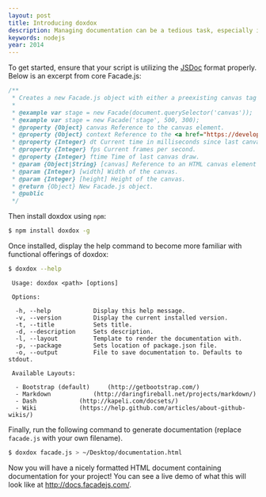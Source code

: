 ```yaml
---
layout: post
title: Introducing doxdox
description: Managing documentation can be a tedious task, especially if you want to keep it usable and easy to read. While working on [Facade.js](http://facade.js/) I built a Python script for converting JSON files exported from [dox](https://github.com/tj/dox), a jsdoc parser for JavaScript, into formatted HTML. Today I re-released that library in the form of a node.js package complete with dox included.
keywords: nodejs
year: 2014
---
```


To get started, ensure that your script is utilizing the [JSDoc](http://usejsdoc.org) format properly. Below is an excerpt from core Facade.js:

```javascript
/**
 * Creates a new Facade.js object with either a preexisting canvas tag or a unique name, width, and height.
 *
 * @example var stage = new Facade(document.querySelector('canvas'));
 * @example var stage = new Facade('stage', 500, 300);
 * @property {Object} canvas Reference to the canvas element.
 * @property {Object} context Reference to the <a href="https://developer.mozilla.org/en-US/docs/Web/API/CanvasRenderingContext2D" target="_blank">CanvasRenderingContext2D</a> object.
 * @property {Integer} dt Current time in milliseconds since last canvas draw.
 * @property {Integer} fps Current frames per second.
 * @property {Integer} ftime Time of last canvas draw.
 * @param {Object|String} [canvas] Reference to an HTML canvas element or a unique name.
 * @param {Integer} [width] Width of the canvas.
 * @param {Integer} [height] Height of the canvas.
 * @return {Object} New Facade.js object.
 * @public
 */
 ```

Then install doxdox using `npm`:

```bash
$ npm install doxdox -g
```

Once installed, display the help command to become more familiar with functional offerings of doxdox:

```bash
$ doxdox --help
```

```
 Usage: doxdox <path> [options]

 Options:

  -h, --help            Display this help message.
  -v, --version         Display the current installed version.
  -t, --title           Sets title.
  -d, --description     Sets description.
  -l, --layout          Template to render the documentation with.
  -p, --package         Sets location of package.json file.
  -o, --output          File to save documentation to. Defaults to stdout.

 Available Layouts:

  - Bootstrap (default)     (http://getbootstrap.com/)
  - Markdown            (http://daringfireball.net/projects/markdown/)
  - Dash            (http://kapeli.com/docsets/)
  - Wiki            (https://help.github.com/articles/about-github-wikis/)
```

Finally, run the following command to generate documentation (replace `facade.js` with your own filename).

```bash
$ doxdox facade.js > ~/Desktop/documentation.html
```

Now you will have a nicely formatted HTML document containing documentation for your project! You can see a live demo of what this will look like at <http://docs.facadejs.com/>.
